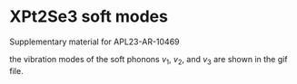 # XPt2Se3 soft modes

Supplementary material for APL23-AR-10469

the vibration modes of the soft phonons $v_1$, $v_2$, and $v_3$ are shown in the gif file.
